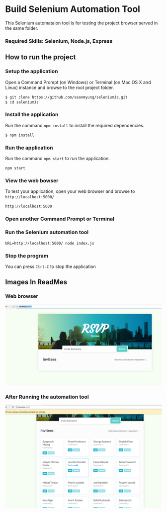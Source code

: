 # Build Selenium Automation Tool  

This Selenium automataion tool is for testing the project browser served in the same folder.  

### Required Skills: Selenium, Node.js, Express 

## How to run the project
### Setup the application 
Open a Command Prompt (on Windows) or Terminal (on Mac OS X and Linux) instance and browse to the root project folder.
```
$ git clone https://github.com/seanmyung/seleniumJs.git
$ cd seleniumJs
```
### Install the application
Run the command `npm install` to install the required dependencies.
```
$ npm install 
```
### Run the application
Run the command `npm start` to run the application.
```
npm start
```
### View the web bowser
To test your application, open your web browser and browse to `http://localhost:5000/`
```
http://localhost:5000
```
### Open another Command Prompt or Terminal

### Run the Selenium automation tool 
```
URL=http://localhost:5000/ node index.js
```
### Stop the program 
You can press `Ctrl-C` to stop the application 

## Images In ReadMes
### Web browser
![](project/public/images/screenShot/webBrowser.png)
### After Running the automation tool
![](project/public/images/screenShot/automationTool.png)